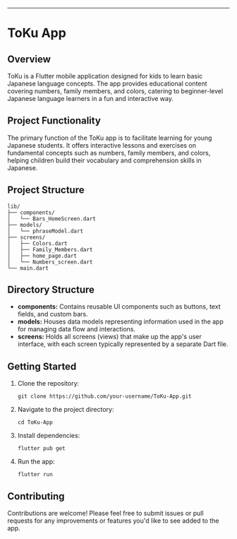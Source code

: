 
---

# ToKu App

## Overview

ToKu is a Flutter mobile application designed for kids to learn basic Japanese language concepts. The app provides educational content covering numbers, family members, and colors, catering to beginner-level Japanese language learners in a fun and interactive way.

## Project Functionality

The primary function of the ToKu app is to facilitate learning for young Japanese students. It offers interactive lessons and exercises on fundamental concepts such as numbers, family members, and colors, helping children build their vocabulary and comprehension skills in Japanese.

## Project Structure

```
lib/
├── components/
│   └── Bars_HomeScreen.dart
├── models/
│   └── phraseModel.dart
├── screens/
│   ├── Colors.dart
│   ├── Family_Members.dart
│   ├── home_page.dart
│   └── Numbers_screen.dart
└── main.dart
```

## Directory Structure

- **components:** Contains reusable UI components such as buttons, text fields, and custom bars.
- **models:** Houses data models representing information used in the app for managing data flow and interactions.
- **screens:** Holds all screens (views) that make up the app's user interface, with each screen typically represented by a separate Dart file.

## Getting Started

1. Clone the repository:

   ```
   git clone https://github.com/your-username/ToKu-App.git
   ```

2. Navigate to the project directory:

   ```
   cd ToKu-App
   ```

3. Install dependencies:

   ```
   flutter pub get
   ```

4. Run the app:

   ```
   flutter run
   ```

## Contributing

Contributions are welcome! Please feel free to submit issues or pull requests for any improvements or features you'd like to see added to the app.
